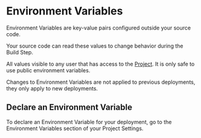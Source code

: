 # Environment Variables

Environment Variables are key-value pairs configured outside your source code.

Your source code can read these values to change behavior during the Build Step.

All values visible to any user that has access to the [Project](./). It is only safe to use public environment variables.

Changes to Environment Variables are not applied to previous deployments, they only apply to new deployments.

## Declare an Environment Variable

To declare an Environment Variable for your deployment, go to the Environment Variables section of your Project Settings.
